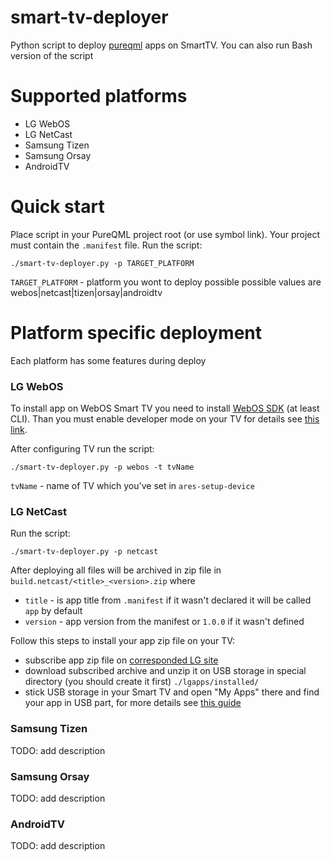 # smart-tv-deployer
Python script to deploy
[pureqml](https://github.com/pureqml/qmlcore) apps on SmartTV. You can also run Bash version of the script

# Supported platforms
* LG WebOS
* LG NetCast
* Samsung Tizen
* Samsung Orsay
* AndroidTV

# Quick start
Place script in your PureQML project root (or use symbol link). Your project must contain the ```.manifest``` file. Run the script:
```
./smart-tv-deployer.py -p TARGET_PLATFORM
```
```TARGET_PLATFORM``` - platform you wont to deploy possible possible values are webos|netcast|tizen|orsay|androidtv
# Platform specific deployment
Each platform has some features during deploy
### LG WebOS
To install app on WebOS Smart TV you need to install [WebOS SDK](http://webostv.developer.lge.com/sdk/download/download-sdk/) (at least CLI).
Than you must enable developer mode on your TV for details see [this link](http://webostv.developer.lge.com/develop/app-test/).

After configuring TV run the script:
```
./smart-tv-deployer.py -p webos -t tvName
```
```tvName``` - name of TV which you've set in ``` ares-setup-device ```
### LG NetCast
Run the script:
```
./smart-tv-deployer.py -p netcast
```
After deploying all files will be archived in zip file in ```build.netcast/<title>_<version>.zip``` where

* ```title``` - is app title from ```.manifest``` if it wasn't declared it will be called ```app``` by default
* ```version``` - app version from the manifest or ```1.0.0``` if it wasn't defined

Follow this steps to install your app zip file on your TV:
* subscribe app zip file on [corresponded LG site](http://developer.lge.com/apptest/retrieveApptestOSList.dev)
* download subscribed archive and unzip it on USB storage in special directory (you should create it first) ```./lgapps/installed/```
* stick USB storage in your Smart TV and open "My Apps" there and find your app in USB part, for more details see [this guide](http://webostv.developer.lge.com/download_file/view_inline/3513/)

### Samsung Tizen
TODO: add description
### Samsung Orsay
TODO: add description
### AndroidTV
TODO: add description
